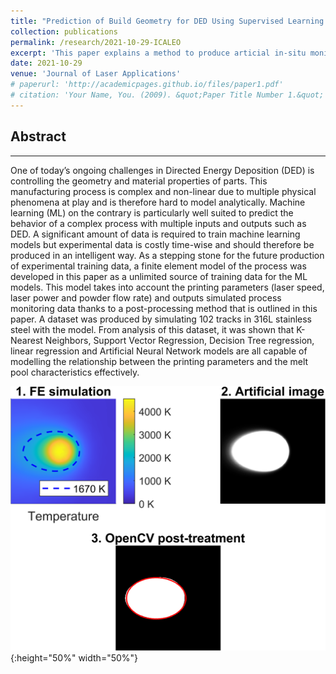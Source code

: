 ```yaml
---
title: "Prediction of Build Geometry for DED Using Supervised Learning Methods on Simulated Process Monitoring Data"
collection: publications
permalink: /research/2021-10-29-ICALEO
excerpt: 'This paper explains a method to produce articial in-situ monitoring data of a metal AM process. A dataset produced with this method, is used to link process parameters and melt pool geometrical properties thanks to Machine Learning algorithms.'
date: 2021-10-29
venue: 'Journal of Laser Applications'
# paperurl: 'http://academicpages.github.io/files/paper1.pdf'
# citation: 'Your Name, You. (2009). &quot;Paper Title Number 1.&quot; <i>Journal 1</i>. 1(1).'
---
```


## Abstract
---
One of today’s ongoing challenges in Directed Energy Deposition (DED) is controlling the geometry and material properties of parts. This manufacturing process is complex and non-linear due to multiple physical phenomena at play and is therefore hard to model analytically. Machine learning (ML) on the contrary is particularly well suited to predict the behavior of a complex process with multiple inputs and outputs such as DED.
A significant amount of data is required to train machine learning models but experimental data is costly time-wise and should therefore be produced in an intelligent way. As a stepping stone for the future production of experimental training data, a finite element model of the process was developed in this paper as a unlimited source of training data for the ML models. This model takes into account the printing parameters (laser speed, laser power and powder flow rate) and outputs simulated process monitoring data thanks to a post-processing method that is outlined in this paper. A dataset was produced by simulating 102 tracks in 316L stainless steel with the model. From analysis of this dataset, it was shown that K-Nearest Neighbors, Support Vector Regression, Decision Tree regression, linear regression and Artificial Neural Network models are all capable of modelling the relationship between the printing parameters and the melt pool characteristics effectively.

![Artifical in-situ monitoring data](/images/fakeImageComparison.png){:height="50%" width="50%"}

<!-- [Download paper here](http://academicpages.github.io/files/paper1.pdf) -->

<!-- Recommended citation: Your Name, You. (2009). "Paper Title Number 1." <i>Journal 1</i>. 1(1). -->